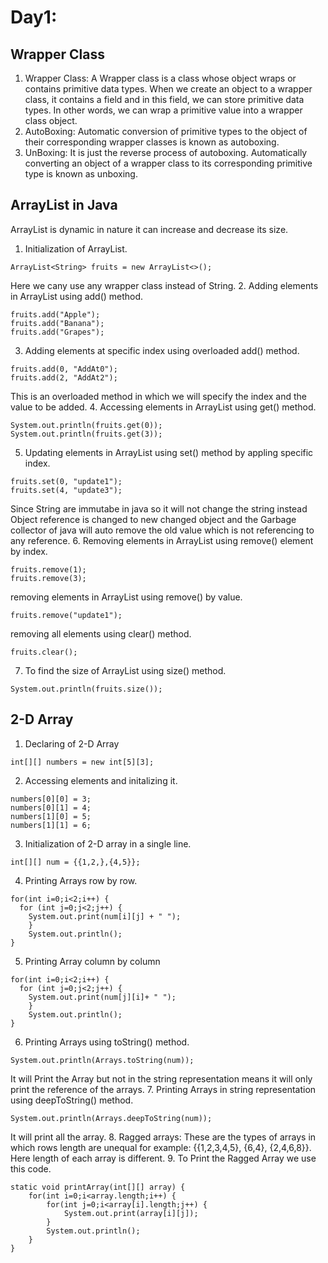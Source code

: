 # Day1:

## Wrapper Class
1. Wrapper Class: A Wrapper class is a class whose object wraps or contains primitive data types. When we create an object to a wrapper class, it contains a field and in this field, we can store primitive data types. In other words, we can wrap a primitive value into a wrapper class object.
2. AutoBoxing: Automatic conversion of primitive types to the object of their corresponding wrapper classes is known as autoboxing.
3. UnBoxing:  It is just the reverse process of autoboxing. Automatically converting an object of a wrapper class to its corresponding primitive type is known as unboxing.

## ArrayList in Java
ArrayList is dynamic in nature it can increase and decrease its size.

1. Initialization of ArrayList.
```
ArrayList<String> fruits = new ArrayList<>();
```
Here we cany use any wrapper class instead of String.
2. Adding elements in ArrayList using add() method.
```
fruits.add("Apple");
fruits.add("Banana");
fruits.add("Grapes");
```
3. Adding elements at specific index using overloaded add() method.
```
fruits.add(0, "AddAt0");
fruits.add(2, "AddAt2");
```
This is an overloaded method in which we will specify the index and the value to be added.
4. Accessing elements in ArrayList using get() method.
```
System.out.println(fruits.get(0));
System.out.println(fruits.get(3));
```
5. Updating elements in ArrayList using set() method by appling specific index.
```
fruits.set(0, "update1");
fruits.set(4, "update3");
```
Since String are immutabe in java so it will not change the string instead Object reference is changed to new changed object and the Garbage collector of java will auto remove the old value which is not referencing to any reference.
6. Removing elements in ArrayList using remove() element by index.
```
fruits.remove(1);
fruits.remove(3);
```
removing elements in ArrayList using remove() by value.
```
fruits.remove("update1");
```
removing all elements using clear() method.
```
fruits.clear();
```
7. To find the size of ArrayList using size() method.
```
System.out.println(fruits.size());
```

## 2-D Array

1. Declaring of 2-D Array
```
int[][] numbers = new int[5][3];
```
2. Accessing elements and initalizing it.
```
numbers[0][0] = 3;
numbers[0][1] = 4;
numbers[1][0] = 5;
numbers[1][1] = 6;
```
3. Initialization of 2-D array in a single line.
```
int[][] num = {{1,2,},{4,5}};
```
4. Printing Arrays row by row.
```
for(int i=0;i<2;i++) {
  for (int j=0;j<2;j++) {
    System.out.print(num[i][j] + " ");
	}
	System.out.println();
}
```
5. Printing Array column by column
```
for(int i=0;i<2;i++) {
  for (int j=0;j<2;j++) {
    System.out.print(num[j][i]+ " ");
	}
	System.out.println();
}
```
6. Printing Arrays using toString() method.
```
System.out.println(Arrays.toString(num));
```
It will Print the Array but not in the string representation means it will only print the reference of the arrays.
7. Printing Arrays in string representation using deepToString() method.
```
System.out.println(Arrays.deepToString(num));
```
It will print all the array.
8. Ragged arrays: These are the types of arrays in which rows length are unequal for example: {{1,2,3,4,5}, {6,4}, {2,4,6,8}}. Here length of each array is different.
9. To Print the Ragged Array we use this code.
```
static void printArray(int[][] array) {
	for(int i=0;i<array.length;i++) {
		for(int j=0;i<array[i].length;j++) {
			System.out.print(array[i][j]);
		}
		System.out.println();
	}
}
```
